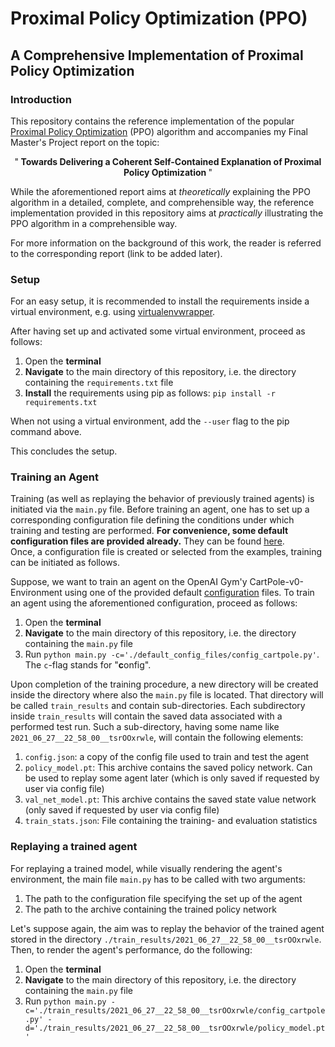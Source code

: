 # Proximal Policy Optimization (PPO)
## A Comprehensive Implementation of Proximal Policy Optimization

### Introduction

This repository contains the reference implementation of the popular 
[Proximal Policy Optimization](https://arxiv.org/abs/1707.06347) (PPO) algorithm 
and accompanies my Final Master's Project report on the topic: 

<div align="center">
    "<b>
        Towards Delivering a Coherent Self-Contained Explanation of Proximal Policy Optimization
    </b>"
</div>

While the aforementioned report aims at 
*theoretically* explaining the PPO algorithm in a detailed, complete, and comprehensible way, 
the reference implementation provided in this repository aims at *practically* illustrating the PPO algorithm in a 
comprehensible way. 

For more information on the background of this work, the reader is referred to the 
corresponding report (link to be added later). 

### Setup
For an easy setup, it is recommended to install the requirements inside a virtual environment, 
e.g. using [virtualenvwrapper](https://virtualenvwrapper.readthedocs.io/en/latest/index.html). 


After having set up and activated some virtual environment, proceed as follows: 
1. Open the **terminal**
2. **Navigate** to the main directory of this repository, i.e. the directory containing the 
`requirements.txt` file
3. **Install** the requirements using pip as follows: `pip install -r requirements.txt`

When not using a virtual environment, add the `--user` flag to the pip command above. 

This concludes the setup. 

### Training an Agent
Training (as well as replaying the behavior of previously trained agents) is initiated via the 
`main.py` file. 
Before training an agent, one has to set up a corresponding configuration file defining 
the conditions under which training and testing are performed. **For convenience, some 
default configuration files are provided already.** They can be found 
[here](https://github.com/Bick95/PPO/tree/main/default_config_files).  
Once, a configuration file is created or selected from the examples, training can be 
initiated as follows. 

Suppose, we want to train an agent on the OpenAI Gym'y CartPole-v0-Environment using one of the 
provided default [configuration](https://github.com/Bick95/PPO/blob/main/default_config_files/config_cartpole.py) 
files. To train an agent using the aforementioned configuration, proceed as follows:
1. Open the **terminal**
2. **Navigate** to the main directory of this repository, i.e. the directory containing the 
`main.py` file
3. Run `python main.py -c='./default_config_files/config_cartpole.py'`. The `c`-flag 
stands for "**c**onfig". 

Upon completion of the training procedure, a new directory will be created inside the 
directory where also the `main.py` file is located. That directory will be called 
`train_results` and contain sub-directories. Each subdirectory inside `train_results` will 
contain the saved data associated with a performed test run. Such a sub-directory, having 
some name like `2021_06_27__22_58_00__tsrOOxrwle`, will contain the following elements:
1. `config.json`: a copy of the config file used to train and test the agent
2. `policy_model.pt`: This archive contains the saved policy network. Can be 
used to replay some agent later (which is only saved if requested by user via config file)
3. `val_net_model.pt`: This archive contains the saved state value network 
(only saved if requested by user via config file)
4. `train_stats.json`: File containing the training- and evaluation statistics

### Replaying a trained agent
For replaying a trained model, while visually rendering the agent's environment, the main 
file `main.py` has to be called with two arguments:
1. The path to the configuration file specifying the set up of the agent
2. The path to the archive containing the trained policy network

Let's suppose again, the aim was to replay the behavior of the trained agent stored in the 
directory `./train_results/2021_06_27__22_58_00__tsrOOxrwle`. Then, to render the agent's 
performance, do the following:
1. Open the **terminal**
2. **Navigate** to the main directory of this repository, i.e. the directory containing the 
`main.py` file
3. Run `python main.py -c='./train_results/2021_06_27__22_58_00__tsrOOxrwle/config_cartpole.py' -d='./train_results/2021_06_27__22_58_00__tsrOOxrwle/policy_model.pt'`